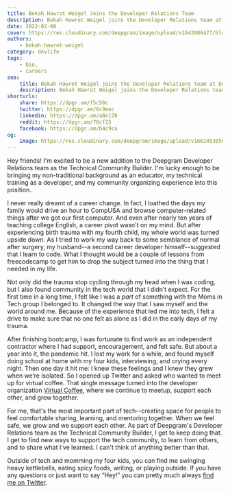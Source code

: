 ```yaml
---
title: Bekah Hawrot Weigel Joins the Developer Relations Team
description: Bekah Hawrot Weigel joins the Developer Relations team at Deepgram!
date: 2022-02-08
cover: https://res.cloudinary.com/deepgram/image/upload/v1643986477/blog/2022/02/bekah-joins-deepgram/kettlebells%402x.jpg
authors:
    - bekah-hawrot-weigel
category: devlife
tags:
    - bio,
    - careers
seo:
    title: Bekah Hawrot Weigel joins the Developer Relations team at Deepgram as the Technical Community Builder
    description: Bekah Hawrot Weigel joins the Developer Relations team at Deepgram!
shorturls:
    share: https://dpgr.am/f5c58c
    twitter: https://dpgr.am/6c9eec
    linkedin: https://dpgr.am/a8e120
    reddit: https://dpgr.am/70cf25
    facebook: https://dpgr.am/b4c9ca
og:
    image: https://res.cloudinary.com/deepgram/image/upload/v1661453856/blog/bekah-joins-deepgram/ograph.png
---
```


Hey friends! I'm excited to be a new addition to the Deepgram Developer Relations team as the Technical Community Builder. I'm lucky enough to be bringing my non-traditional background as an educator, my technical training as a developer, and my community organizing experience into this position.

I never really dreamt of a career change. In fact, I loathed the days my family would drive an hour to CompUSA and browse computer-related things after we got our first computer. And even after nearly ten years of teaching college English, a career pivot wasn't on my mind. But after experiencing birth trauma with my fourth child, my whole world was turned upside down. As I tried to work my way back to some semblance of normal after surgery, my husband--a second career developer himself--suggested that I learn to code. What I thought would be a couple of lessons from freecodecamp to get him to drop the subject turned into the thing that I needed in my life.

Not only did the trauma stop cycling through my head when I was coding, but I also found community in the tech world that I didn’t expect. For the first time in a long time, I felt like I was a *part* of something with the Moms in Tech group I belonged to. It changed the way that I saw myself and the world around me. Because of the experience that led me into tech, I felt a drive to make sure that no one felt as alone as I did in the early days of my trauma.

After finishing bootcamp, I was fortunate to find work as an independent contractor where I had support, encouragement, and felt safe. But about a year into it, the pandemic hit. I lost my work for a while, and found myself doing school at home with my four kids, interviewing, and crying every night. Then one day it hit me: I knew these feelings and I knew they grew when we’re isolated. So I opened up Twitter and asked who wanted to meet up for virtual coffee. That single message turned into the developer organization [Virtual Coffee](https://virtualcoffee.io/), where we continue to meetup, support each other, and grow together.

For me, that's the most important part of tech--creating space for people to feel comfortable sharing, learning, and mentoring together. When we feel safe, we grow and we support each other. As part of Deepgram's Developer Relations team as the Technical Community Builder, I get to keep doing that. I get to find new ways to support the tech community, to learn from others, and to share what I've learned. I can't think of anything better than that.

Outside of tech and momming my four kids, you can find me swinging heavy kettlebells, eating spicy foods, writing, or playing outside. If you have any questions or just want to say “Hey!” you can pretty much always [find me on Twitter](https://twitter.com/BekahHW).

